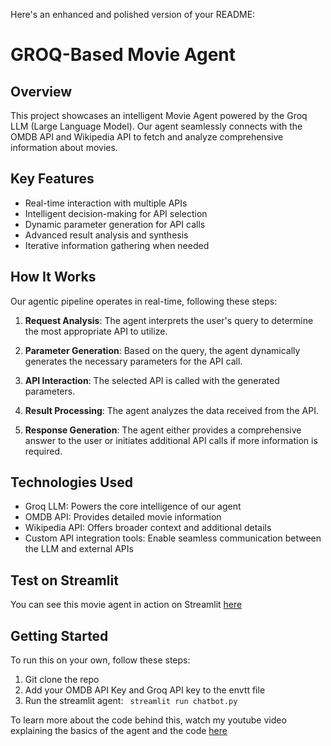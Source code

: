 Here's an enhanced and polished version of your README:

# GROQ-Based Movie Agent

## Overview
This project showcases an intelligent Movie Agent powered by the Groq LLM (Large Language Model). Our agent seamlessly connects with the OMDB API and Wikipedia API to fetch and analyze comprehensive information about movies.

## Key Features
- Real-time interaction with multiple APIs
- Intelligent decision-making for API selection
- Dynamic parameter generation for API calls
- Advanced result analysis and synthesis
- Iterative information gathering when needed

## How It Works
Our agentic pipeline operates in real-time, following these steps:

1. **Request Analysis**: The agent interprets the user's query to determine the most appropriate API to utilize.

2. **Parameter Generation**: Based on the query, the agent dynamically generates the necessary parameters for the API call.

3. **API Interaction**: The selected API is called with the generated parameters.

4. **Result Processing**: The agent analyzes the data received from the API.

5. **Response Generation**: The agent either provides a comprehensive answer to the user or initiates additional API calls if more information is required.

## Technologies Used
- Groq LLM: Powers the core intelligence of our agent
- OMDB API: Provides detailed movie information
- Wikipedia API: Offers broader context and additional details
- Custom API integration tools: Enable seamless communication between the LLM and external APIs

## Test on Streamlit
You can see this movie agent in action on Streamlit [here](https://priya-dwivedi-movie-agent.streamlit.app)

## Getting Started
To run this on your own, follow these steps:
1. Git clone the repo
2. Add your OMDB API Key and Groq API key to the envtt file
3. Run the streamlit agent:
   ``` streamlit run chatbot.py```

To learn more about the code behind this, watch my youtube video explaining the basics of the agent and the code [here](https://youtu.be/qDnUNYsO_ig)

